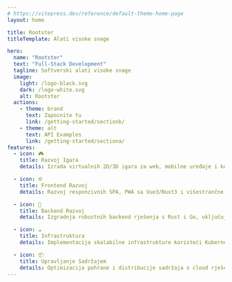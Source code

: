 ```yaml
---
# https://vitepress.dev/reference/default-theme-home-page
layout: home

title: Rootster
titleTemplate: Alati visoke snage

hero:
  name: "Rootster"
  text: "Full-Stack Development"
  tagline: Softverski alati visoke snage
  image:
    light: /logo-black.svg
    dark: /logo-white.svg
    alt: Rootster
  actions:
    - theme: brand
      text: Zapocnite tu
      link: /getting-started/sectionb/
    - theme: alt
      text: API Examples
      link: /getting-started/sectiona/
features:
  - icon: 🎮
    title: Razvoj Igara
    details: Izrada virtualnih 2D/3D igara za web, mobilne uređaje i konzole.

  - icon: 🌐
    title: Frontend Razvoj
    details: Razvoj responzivnih SPA, PWA sa Vue3/Nuxt3 i višestrančne aplikacija koristeći Alpine.js, HTMX...

  - icon: 🔧
    title: Backend Razvoj
    details: Izgradnja robustnih backend rješenja s Rust i Go, uključujući API-e, koristeći Docker za razvoj i distribuciju.

  - icon: ☁️
    title: Infrastruktura
    details: Implementacija skalabilne infrastrukture koristeći Kubernetes, s fokusom na CI/CD za visoku dostupnost.

  - icon: 📦
    title: Upravljanje Sadržajem
    details: Optimizacija pohrane i distribucije sadržaja s cloud rješenjima i CDN-ovima za efikasno upravljanje digitalnim imovinama.
---
```

